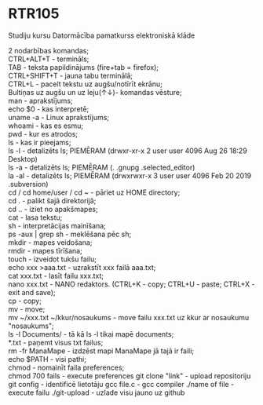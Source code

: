 # RTR105
Studiju kursu Datormācība pamatkurss elektroniskā klāde


2 nodarbības komandas;  
CTRL+ALT+T - termināls;  
TAB - teksta papildinājums (fire+tab = firefox);  
CTRL+SHIFT+T - jauna tabu terminālā;  
CTRL+L - pacelt tekstu uz augšu/notīrīt ekrānu;  
Bultiņas uz augšu un uz leju(↑↓)- komandas vēsture;  
man - aprakstījums;  
echo $0 - kas interpretē;  
uname -a - Linux aprakstījums;  
whoami - kas es esmu;  
pwd - kur es atrodos;  
ls - kas ir pieejams;  
ls -l - detalizēts ls; PIEMĒRAM (drwxr-xr-x 2 user user 4096 Aug 26 18:29  Desktop)  
ls -a - detalizēts ls; PIEMĒRAM (.                 .gnupg                 .selected_editor)    
la -al - detalizēts ls; PIEMĒRAM (drwxrwxr-x  3 user user 4096 Feb 20  2019  .subversion)  
cd / cd home/user / cd ~ - pāriet uz HOME directory;  
cd . - palikt šajā direktorijā;  
cd .. - iziet no apakšmapes;  
cat - lasa tekstu;  
sh - interpretācijas mainīšana;  
ps -aux | grep sh - meklēšana pēc sh;  
mkdir - mapes veidošana;  
rmdir - mapes tīrīšana;  
touch - izveidot tukšu failu;  
echo xxx >aaa.txt - uzrakstīt xxx failā aaa.txt;  
cat xxx.txt - lasīt failu xxx.txt;  
nano xxx.txt - NANO redaktors. (CTRL+K - copy; CTRL+U - paste; CTRL+X - exit and save);  
cp - copy;  
mv - move;  
mv ~/xxx.txt ~/kkur/nosaukums - move failu xxx.txt uz kkur ar nosaukumu "nosaukums";  
ls -l Documents/ - tā kā ls -l tikai mapē documents;  
*.txt - paņemt visus txt failus;  
rm -fr ManaMape - izdzēst mapi ManaMape jā tajā ir faili;  
echo $PATH - visi pathi;  
chmod - nomainīt faila preferences;  
chmod 700 fails - execute preferences
git clone "link" - upload repositoriju
git config - identificē lietotāju
gcc file.c - gcc compiler
./name of file - execute failu
./git-upload - uzlade visu jauno uz github
